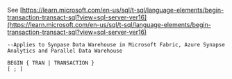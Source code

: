 See [https://learn.microsoft.com/en-us/sql/t-sql/language-elements/begin-transaction-transact-sql?view=sql-server-ver16](https://learn.microsoft.com/en-us/sql/t-sql/language-elements/begin-transaction-transact-sql?view=sql-server-ver16)
```
--Applies to Synpase Data Warehouse in Microsoft Fabric, Azure Synapse Analytics and Parallel Data Warehouse
 
BEGIN { TRAN | TRANSACTION }   
[ ; ]
```
